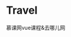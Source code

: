 <!--
 * @Date: 2020-07-01 13:47:31
 * @LastEditTime: 2020-07-01 13:58:47
 * @Author: WangYongJie
 * @Work-email: wangyongjie2@gome.com.cn
 * @Private-email: admin@xiaodongxier.com
--> 
# Travel

慕课网vue课程&amp;去哪儿网 
